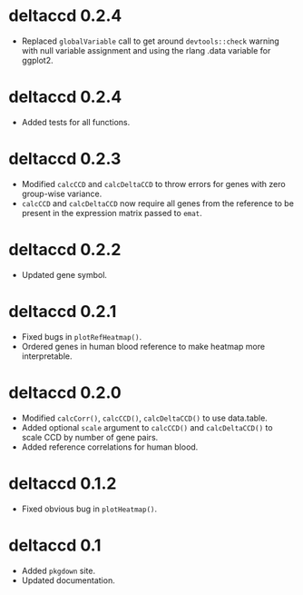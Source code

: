 # deltaccd 0.2.4
* Replaced `globalVariable` call to get around `devtools::check` warning with null variable assignment and using the rlang .data variable for ggplot2.

# deltaccd 0.2.4
* Added tests for all functions.

# deltaccd 0.2.3
* Modified `calcCCD` and `calcDeltaCCD` to throw errors for genes with zero group-wise variance.
* `calcCCD` and `calcDeltaCCD` now require all genes from the reference to be present in the expression matrix passed to `emat`.

# deltaccd 0.2.2
* Updated gene symbol.

# deltaccd 0.2.1
* Fixed bugs in `plotRefHeatmap()`.
* Ordered genes in human blood reference to make heatmap more interpretable.

# deltaccd 0.2.0
* Modified `calcCorr()`, `calcCCD()`, `calcDeltaCCD()` to use data.table.
* Added optional `scale` argument to `calcCCD()` and `calcDeltaCCD()` to scale CCD by number of gene pairs.
* Added reference correlations for human blood.

# deltaccd 0.1.2
* Fixed obvious bug in `plotHeatmap()`.

# deltaccd 0.1
* Added `pkgdown` site.
* Updated documentation.
